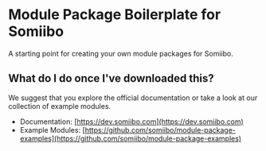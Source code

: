 # Module Package Boilerplate for Somiibo
A starting point for creating your own module packages for Somiibo.

## What do I do once I've downloaded this?
We suggest that you explore the official documentation or take a look at our collection of example modules.
- Documentation: [https://dev.somiibo.com](https://dev.somiibo.com)
- Example Modules: [https://github.com/somiibo/module-package-examples](https://github.com/somiibo/module-package-examples)
